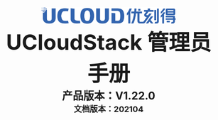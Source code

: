 <center>
<img src="../images/introduction/ustacklog.png" width="60%" height="60%" />
</center> 



<center>
<B><font size=7>UCloudStack 管理员手册 </font></B>
</center>












<center>
<B><font size=5>产品版本：V1.22.0 </font></B>
</center>



<center>
<B><font size=4>文档版本：202104 </font></B>
</center>































